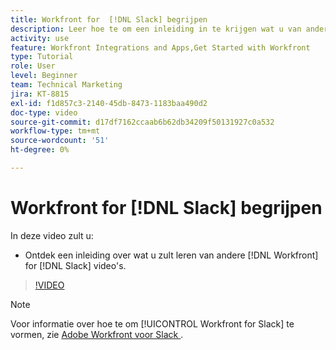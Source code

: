 ```yaml
---
title: Workfront for  [!DNL Slack] begrijpen
description: Leer hoe te om een inleiding in te krijgen wat u van andere  [!DNL Workfront]  voor de video's van Slack zult leren.
activity: use
feature: Workfront Integrations and Apps,Get Started with Workfront
type: Tutorial
role: User
level: Beginner
team: Technical Marketing
jira: KT-8815
exl-id: f1d857c3-2140-45db-8473-1183baa490d2
doc-type: video
source-git-commit: d17df7162ccaab6b62db34209f50131927c0a532
workflow-type: tm+mt
source-wordcount: '51'
ht-degree: 0%

---
```


# Workfront for [!DNL Slack] begrijpen

In deze video zult u:

* Ontdek een inleiding over wat u zult leren van andere [!DNL Workfront] for [!DNL Slack] video&#39;s.

>[!VIDEO](https://video.tv.adobe.com/v/335116/?quality=12&learn=on&enablevpops)

>[!NOTE]
>
>Voor informatie over hoe te om [!UICONTROL Workfront for Slack] te vormen, zie [ Adobe Workfront voor Slack ](https://experienceleague.adobe.com/docs/workfront/using/adobe-workfront-integrations/workfront-for-slack/use-workfront-for-slack.html?lang=en).

